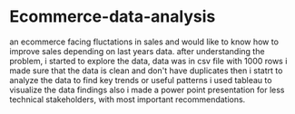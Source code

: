 # Ecommerce-data-analysis

an ecommerce facing fluctations in sales and would like to know how to improve sales depending on last years data.
after understanding the problem, i started to explore the data, data was in csv file with 1000 rows
i made sure that the data is clean and don't have duplicates
then i statrt to analyze the data to find key trends or useful patterns
i used tableau to visualize the data findings 
also i made a power point presentation for less technical stakeholders, with most important recommendations.
